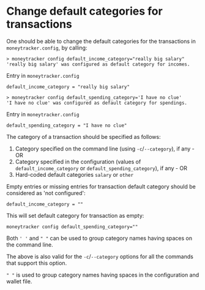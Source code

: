 Change default categories for transactions
==========================================

One should be able to change the default categories for the transactions in `moneytracker.config`, by calling:

```
> moneytracker config default_income_category="really big salary"
'really big salary' was configured as default category for incomes.
```

Entry in `moneytracker.config`

```
default_income_category = "really big salary"
```

```
> moneytracker config default_spending_category='I have no clue'
'I have no clue' was configured as default category for spendings.
```

Entry in `moneytracker.config`

```
default_spending_category = "I have no clue"
```

The category of a transaction should be specified as follows:

1. Category specified on the command line (using `-c`/`--category`), if any - OR
2. Category specified in the configuration (values of `default_income_category` or `default_spending_category`), if any - OR
3. Hard-coded default categories `salary` or `other`

Empty entries or missing entries for transaction default category should be considered as 'not configured':

```
default_income_category = ""
```

This will set default category for transaction as empty:

```
moneytracker config default_spending_category=""
```

Both `' '` and `" "` can be used to group category names having spaces on the command line.

The above is also valid for the `-c`/`--category` options for all the commands that support this option.

`" "` is used to group category names having spaces in the configuration and wallet file.
